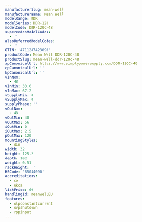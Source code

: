 ```yaml
---
manufacturerSlug: mean-well
manufacturerName: Mean Well
modelRange: DDR
modelSeries: DDR-120
modelCode: DDR-120C-48
supercedesModelCodes:
  - ''
alsoReferredModelCodes:
  - ''
GTIN: '4711287423098'
productCode: Mean Well DDR-120C-48
productSlug: mean-well-ddr-120c-48
spCanonicalUrl: https://www.simplypowersupply.com/DDR-120C-48
cpCanonicalUrl: ''
kpCanonicalUrl: ''
vInNom:
  - 48
vInMin: 33.6
vInMax: 67.2
vSupplyMin: 0
vSupplyMax: 0
supplyPhase: ''
vOutNom:
  - 48
vOutMin: 48
vOutMax: 56
iOutMin: 0
iOutMax: 2.5
pOutMax: 120
mountingStyles:
  - din
width: 32
height: 125.2
depth: 102
weight: 0.51
rackHeight: ''
HSCode: '85044090'
accreditations:
  - ce
  - ukca
listPrice: 69
handlingId: meanwellEU
features:
  - olpconstantcurrent
  - ovpshutdown
  - rppinput
---
```

